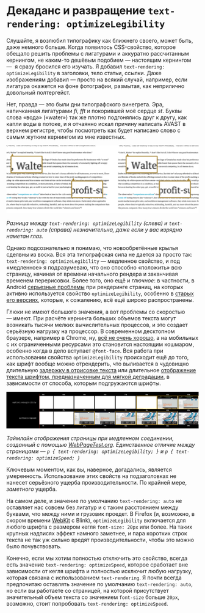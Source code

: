 # Декаданс и развращение `text-rendering: optimizeLegibility`

Слушайте, я возлюбил типографику как ближнего своего, может быть, даже немного
больше. Когда появилось CSS-свойство, которое обещало решить проблемы с лигатурами
и аккуратно рассчитанным кернингом, не каким-то дешёвым подобием — настоящим кернингом — 
я сразу бросился его изучать. Я добавил `text-rendering: optimizeLegibility` в
заголовки, тело статьи, ссылки. Даже изображениям добавил — просто на всякий
случай, например, если лигатура окажется на фоне фотографии, размытая, как
неприлично довольный полтергейст.

Нет, правда — это были дни типографского винегрета. Эра, напичканная лигатурами *fi*,
*fft* и покорившей моё сердце *st*. Буквы слова «вода» («water») так же плотно подгонялись
друг к другу, как капли воды в потоке, и я отчаянно искал причину написать AVAST в
верхнем регистре, чтобы посмотреть как будет написано слово с самым жутким
 кернингом из мне известных.

![Скриншот][Сравнение текста с разным значением свойства text-rendering]

*Разница между `text-rendering: optimizeLegibility` (слева) и `text-rendering: auto`
(справа) незначительна, даже если у вас изрядно наметан глаз.*

Однако подсознательно я понимаю, что новообретённые крылья сделвны из воска. Вся эта
типографская сила не дается за просто так: `text-rendering: optimizeLegibility`
— медленное свойство, и под «медленное» я подразумеваю, 
что оно способно «положить» всю страницу,
начиная от времени начального рендера и заканчивая временем перерисовки. Более
того, оно ещё и *глючное*: в частности, в Android [серьезные проблемы][2] при
рендеринге страниц, на которых активно используется свойство `optimizeLegibility`,
особенно в [старых его версиях][3], которые, к сожалению, всё ещё широко
распространены.

Глюки не имеют большого значения, а вот проблемы со скоростью — имеют. При расчёте
кернинга больших объемов текста могут возникать тысячи мелких вычислительных
процессов, и это создает серьёзную нагрузку на процессор. В современном
десктопном браузере, например в Chrome, ну, [всё не очень хорошо][4], 
а на мобильных с их ограниченными ресурсами это становится настоящим кошмаром, 
особенно когда в дело вступает `@font-face`. 
Вся работа при использовании свойства `optimizeLegibility` происходит 
ещё до того, как шрифт вообще можно отрендерить,
что выливается в чудовищно длительную [задержку в отрисовке текста][5] или
длительное [отображение текста шрифтом, предназначенным для мягкой деградации][6],
в зависимости от способа, которым подгружаются шрифты.

![Иллюстрация][Таймлайн отображения страницы с разным значением свойства text-rendering]

*Таймлайн отображения страницы при
медленном соединении, созданный с помощью [WebPageTest.org][8]. Единственное отличие между страницами — 
`p { text-rendering: optimizeLegibility; }` и `p { text-rendering: optimizeSpeed; }`*

Ключевым моментом, как вы, наверное, догадались, является умеренность. Использование
этих свойств на подзаголовках не нанесет серьёзного ущерба производительности.
По крайней мере, *заметного* ущерба.

На самом деле, и значение по умолчанию `text-rendering: auto` не оставляет
нас совсем без лигатур и с таким расстоянием между буквами, что
между ними и грузовик проедет. В Firefox (и, возможно, в скором времени
[WebKit][9] с Blink), `optimizeLegibility` включается для любого шрифта c
размером кегля `font-size: 20px` или более. На таких крупных надписях эффект
намного заметнее, и пара коротких строк текста не так уж сильно вредят
производительности, чтобы это можно было почувствовать.

Конечно, если мы хотим полностью отключить это свойство, всегда есть значение
`text-rendering: optimizeSpeed`, которое сработает вне зависимости от кегля
шрифта и полностью исключит любую нагрузку, которая связана с использованием
`text-rendering`. Я почти всегда предпочитаю оставлять значение по умолчанию
`text-rendering: auto`, но если вы работаете со страницей, на которой 
присутствует значительный объем текста со значением `font-size` 
больше `20px`, возможно, стоит попробовать `text-rendering: optimizeSpeed`.


 [Сравнение текста с разным значением свойства text-rendering]: img/text-render_zoom.png "Сравнение текста с разным значением свойства text-rendering"
 [Таймлайн отображения страницы с разным значением свойства text-rendering]: img/wpt-text.png "Таймлайн отображения страницы с разным значением свойства text-rendering"

 [2]: http://stackoverflow.com/search?q=%5Bandroid%5D+optimizelegibility
 [3]: https://code.google.com/p/android/issues/detail?id=15067
 [4]: http://www.webpagetest.org/video/compare.php?tests=150429_5K_ZPS%2C150429_7C_ZPT&thumbSize=200&ival=1000&end=visual
 [5]: http://www.filamentgroup.com/lab/font-loading.html
 [6]: http://www.filamentgroup.com/lab/font-events.html
 [8]: http://webpagetest.org
 [9]: https://bugs.webkit.org/show_bug.cgi?id=41363
